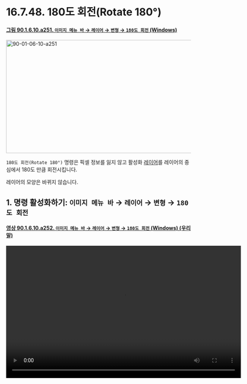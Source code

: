 # 16.7.48. 180도 회전(Rotate 180°)

<a id="90-01-06-10-a251"></a>

#### [그림 90.1.6.10.a251. `이미지 메뉴 바` → `레이어` → `변형` → `180도 회전` (Windows)](./90-01-06-10-transform.md#90-01-06-10-a251)
<img width="642" height="308" alt="90-01-06-10-a251" src="https://github.com/user-attachments/assets/6f8fe2c4-19e7-403e-9894-78c844197e32" />

`180도 회전(Rotate 180°)` 명령은 픽셀 정보를 잃지 않고 활성화 [레이어](./19-glossaryx-layer.md)를 레이어의 중심에서 180도 만큼 회전시킵니다.

레이어의 모양은 바뀌지 않습니다.

<a id="16-07-48-s1"></a>

## 1. 명령 활성화하기: `이미지 메뉴 바` → `레이어` → `변형` → `180도 회전`

<a id="90-01-06-10-a252"></a>

#### [영상 90.1.6.10.a252. `이미지 메뉴 바` → `레이어` → `변형` → `180도 회전` (Windows) (우리말)](./90-01-06-10-transform.md#90-01-06-10-a252)
<video controls="controls" width="640" height="360" src="https://github.com/user-attachments/assets/df37d498-ea91-4ef3-93d3-c07f7cb08f88"></video>